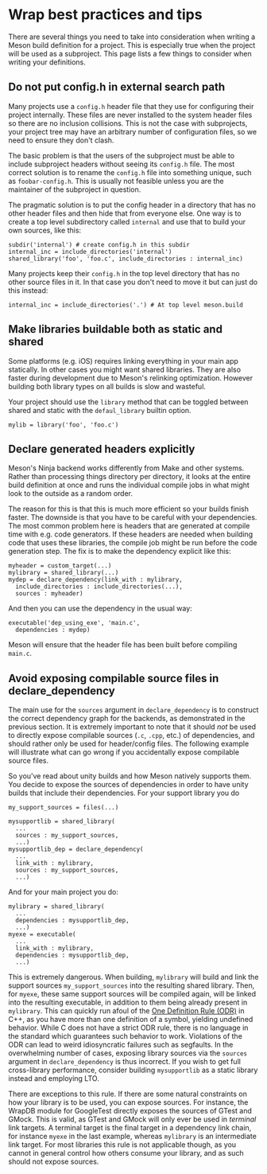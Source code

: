 # Wrap best practices and tips

There are several things you need to take into consideration when
writing a Meson build definition for a project. This is especially
true when the project will be used as a subproject. This page lists a
few things to consider when writing your definitions.

## Do not put config.h in external search path

Many projects use a `config.h` header file that they use for
configuring their project internally. These files are never installed
to the system header files so there are no inclusion collisions. This
is not the case with subprojects, your project tree may have an
arbitrary number of configuration files, so we need to ensure they
don't clash.

The basic problem is that the users of the subproject must be able to
include subproject headers without seeing its `config.h` file. The
most correct solution is to rename the `config.h` file into something
unique, such as `foobar-config.h`. This is usually not feasible unless
you are the maintainer of the subproject in question.

The pragmatic solution is to put the config header in a directory that
has no other header files and then hide that from everyone else. One
way is to create a top level subdirectory called `internal` and use
that to build your own sources, like this:

```meson
subdir('internal') # create config.h in this subdir
internal_inc = include_directories('internal')
shared_library('foo', 'foo.c', include_directories : internal_inc)
```

Many projects keep their `config.h` in the top level directory that
has no other source files in it. In that case you don't need to move
it but can just do this instead:

```meson
internal_inc = include_directories('.') # At top level meson.build
```

## Make libraries buildable both as static and shared

Some platforms (e.g. iOS) requires linking everything in your main app
statically. In other cases you might want shared libraries. They are
also faster during development due to Meson's relinking
optimization. However building both library types on all builds is
slow and wasteful.

Your project should use the `library` method that can be toggled
between shared and static with the `defaul_library` builtin option.


```meson
mylib = library('foo', 'foo.c')
```

## Declare generated headers explicitly

Meson's Ninja backend works differently from Make and other
systems. Rather than processing things directory per directory, it
looks at the entire build definition at once and runs the individual
compile jobs in what might look to the outside as a random order.

The reason for this is that this is much more efficient so your builds
finish faster. The downside is that you have to be careful with your
dependencies. The most common problem here is headers that are
generated at compile time with e.g. code generators. If these headers
are needed when building code that uses these libraries, the compile
job might be run before the code generation step. The fix is to make
the dependency explicit like this:

```meson
myheader = custom_target(...)
mylibrary = shared_library(...)
mydep = declare_dependency(link_with : mylibrary,
  include_directories : include_directories(...),
  sources : myheader)
```

And then you can use the dependency in the usual way:

```meson
executable('dep_using_exe', 'main.c',
  dependencies : mydep)
```

Meson will ensure that the header file has been built before compiling `main.c`.

## Avoid exposing compilable source files in declare_dependency

The main use for the `sources` argument in `declare_dependency` is to
construct the correct dependency graph for the backends, as
demonstrated in the previous section. It is extremely important to
note that it should *not* be used to directly expose compilable
sources (`.c`, `.cpp`, etc.) of dependencies, and should rather only
be used for header/config files. The following example will illustrate
what can go wrong if you accidentally expose compilable source files.

So you've read about unity builds and how Meson natively supports
them. You decide to expose the sources of dependencies in order to
have unity builds that include their dependencies. For your support
library you do

```meson
my_support_sources = files(...)

mysupportlib = shared_library(
  ...
  sources : my_support_sources,
  ...)
mysupportlib_dep = declare_dependency(
  ...
  link_with : mylibrary,
  sources : my_support_sources,
  ...)
```

And for your main project you do:

```meson
mylibrary = shared_library(
  ...
  dependencies : mysupportlib_dep,
  ...)
myexe = executable(
  ...
  link_with : mylibrary,
  dependencies : mysupportlib_dep,
  ...)
```

This is extremely dangerous. When building, `mylibrary` will build and
link the support sources `my_support_sources` into the resulting
shared library. Then, for `myexe`, these same support sources will be
compiled again, will be linked into the resulting executable, in
addition to them being already present in `mylibrary`. This can
quickly run afoul of the [One Definition Rule
(ODR)](https://en.wikipedia.org/wiki/One_Definition_Rule) in C++, as
you have more than one definition of a symbol, yielding undefined
behavior. While C does not have a strict ODR rule, there is no
language in the standard which guarantees such behavior to
work. Violations of the ODR can lead to weird idiosyncratic failures
such as segfaults. In the overwhelming number of cases, exposing
library sources via the `sources` argument in `declare_dependency` is
thus incorrect. If you wish to get full cross-library performance,
consider building `mysupportlib` as a static library instead and
employing LTO.

There are exceptions to this rule. If there are some natural
constraints on how your library is to be used, you can expose
sources. For instance, the WrapDB module for GoogleTest directly
exposes the sources of GTest and GMock. This is valid, as GTest and
GMock will only ever be used in *terminal* link targets. A terminal
target is the final target in a dependency link chain, for instance
`myexe` in the last example, whereas `mylibrary` is an intermediate
link target. For most libraries this rule is not applicable though, as
you cannot in general control how others consume your library, and as
such should not expose sources.
